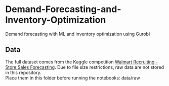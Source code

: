 # Demand-Forecasting-and-Inventory-Optimization
Demand forecasting with ML and inventory optimization using Gurobi

## Data
The full dataset comes from the Kaggle competition 
[Walmart Recruiting - Store Sales Forecasting](https://www.kaggle.com/competitions/walmart-recruiting-store-sales-forecasting).
Due to file size restrictions, raw data are not stored in this repository.  
Place them in this folder before running the notebooks: data/raw
